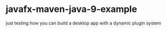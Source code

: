 # javafx-maven-java-9-example
just testing how you can build a desktop app with a dynamic plugin system
